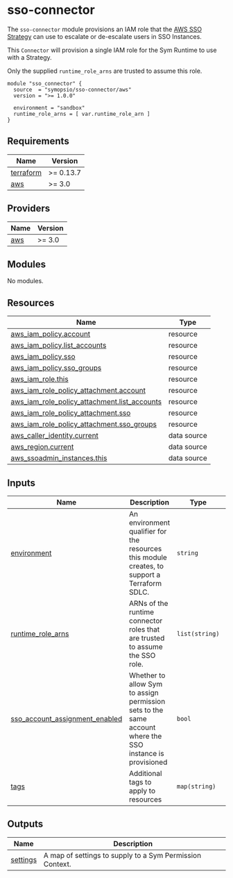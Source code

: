 # sso-connector

The `sso-connector` module provisions an IAM role that the [AWS SSO Strategy](https://docs.symops.com/docs/aws-sso) can use to escalate or de-escalate users in SSO Instances.

This `Connector` will provision a single IAM role for the Sym Runtime to use with a Strategy.

Only the supplied `runtime_role_arns` are trusted to assume this role.

```hcl
module "sso_connector" {
  source  = "symopsio/sso-connector/aws"
  version = ">= 1.0.0"

  environment = "sandbox"
  runtime_role_arns = [ var.runtime_role_arn ]
}
```

<!-- BEGIN_TF_DOCS -->
## Requirements

| Name | Version |
|------|---------|
| <a name="requirement_terraform"></a> [terraform](#requirement\_terraform) | >= 0.13.7 |
| <a name="requirement_aws"></a> [aws](#requirement\_aws) | >= 3.0 |

## Providers

| Name | Version |
|------|---------|
| <a name="provider_aws"></a> [aws](#provider\_aws) | >= 3.0 |

## Modules

No modules.

## Resources

| Name | Type |
|------|------|
| [aws_iam_policy.account](https://registry.terraform.io/providers/hashicorp/aws/latest/docs/resources/iam_policy) | resource |
| [aws_iam_policy.list_accounts](https://registry.terraform.io/providers/hashicorp/aws/latest/docs/resources/iam_policy) | resource |
| [aws_iam_policy.sso](https://registry.terraform.io/providers/hashicorp/aws/latest/docs/resources/iam_policy) | resource |
| [aws_iam_policy.sso_groups](https://registry.terraform.io/providers/hashicorp/aws/latest/docs/resources/iam_policy) | resource |
| [aws_iam_role.this](https://registry.terraform.io/providers/hashicorp/aws/latest/docs/resources/iam_role) | resource |
| [aws_iam_role_policy_attachment.account](https://registry.terraform.io/providers/hashicorp/aws/latest/docs/resources/iam_role_policy_attachment) | resource |
| [aws_iam_role_policy_attachment.list_accounts](https://registry.terraform.io/providers/hashicorp/aws/latest/docs/resources/iam_role_policy_attachment) | resource |
| [aws_iam_role_policy_attachment.sso](https://registry.terraform.io/providers/hashicorp/aws/latest/docs/resources/iam_role_policy_attachment) | resource |
| [aws_iam_role_policy_attachment.sso_groups](https://registry.terraform.io/providers/hashicorp/aws/latest/docs/resources/iam_role_policy_attachment) | resource |
| [aws_caller_identity.current](https://registry.terraform.io/providers/hashicorp/aws/latest/docs/data-sources/caller_identity) | data source |
| [aws_region.current](https://registry.terraform.io/providers/hashicorp/aws/latest/docs/data-sources/region) | data source |
| [aws_ssoadmin_instances.this](https://registry.terraform.io/providers/hashicorp/aws/latest/docs/data-sources/ssoadmin_instances) | data source |

## Inputs

| Name | Description | Type | Default | Required |
|------|-------------|------|---------|:--------:|
| <a name="input_environment"></a> [environment](#input\_environment) | An environment qualifier for the resources this module creates, to support a Terraform SDLC. | `string` | n/a | yes |
| <a name="input_runtime_role_arns"></a> [runtime\_role\_arns](#input\_runtime\_role\_arns) | ARNs of the runtime connector roles that are trusted to assume the SSO role. | `list(string)` | n/a | yes |
| <a name="input_sso_account_assignment_enabled"></a> [sso\_account\_assignment\_enabled](#input\_sso\_account\_assignment\_enabled) | Whether to allow Sym to assign permission sets to the same account where the SSO instance is provisioned | `bool` | `true` | no |
| <a name="input_tags"></a> [tags](#input\_tags) | Additional tags to apply to resources | `map(string)` | `{}` | no |

## Outputs

| Name | Description |
|------|-------------|
| <a name="output_settings"></a> [settings](#output\_settings) | A map of settings to supply to a Sym Permission Context. |
<!-- END_TF_DOCS -->